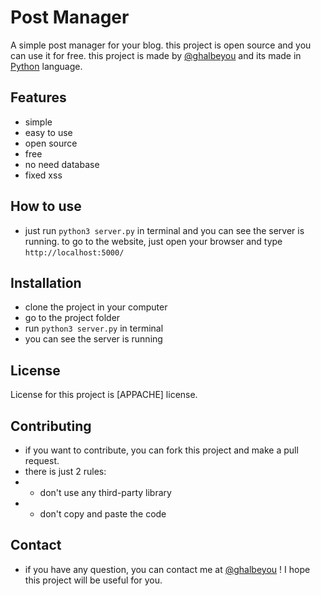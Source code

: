 <!-- create a cool readme for post manager open source project! -->
# Post Manager
A simple post manager for your blog. this project is open source and you can use it for free. this project is made by [@ghalbeyou](https://github.com/Ghalbeyou/) and its made in [Python](https://github.com/python) language.

## Features
- simple
- easy to use
- open source
- free
- no need database
- fixed xss

## How to use
- just run `python3 server.py` in terminal and you can see the server is running.
to go to the website, just open your browser and type `http://localhost:5000/`

## Installation
- clone the project in your computer
- go to the project folder
- run `python3 server.py` in terminal
- you can see the server is running

## License
License for this project is [APPACHE] license.

## Contributing
- if you want to contribute, you can fork this project and make a pull request.
- there is just 2 rules:
- - don't use any third-party library
- - don't copy and paste the code

## Contact
- if you have any question, you can contact me at [@ghalbeyou](https://github.com/Ghalbeyou/) ! I hope this project will be useful for you.
